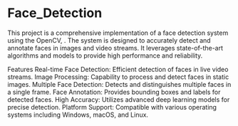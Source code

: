 # Face_Detection
This project is a comprehensive implementation of a face detection system using the OpenCV, . The system is designed to accurately detect and annotate faces in images and video streams. It leverages state-of-the-art algorithms and models to provide high performance and reliability.

Features
Real-time Face Detection: Efficient detection of faces in live video streams.
Image Processing: Capability to process and detect faces in static images.
Multiple Face Detection: Detects and distinguishes multiple faces in a single frame.
Face Annotation: Provides bounding boxes and labels for detected faces.
High Accuracy: Utilizes advanced deep learning models for precise detection.
Platform Support: Compatible with various operating systems including Windows, macOS, and Linux.

